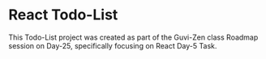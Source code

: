 # React Todo-List

This Todo-List project was created as part of the Guvi-Zen class Roadmap session on Day-25, specifically focusing on React Day-5 Task.
